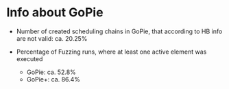 # Info about GoPie

- Number of created scheduling chains in GoPie, that according to HB info are not valid: ca. 20.25%

- Percentage of Fuzzing runs, where at least one active element was executed
  - GoPie: ca. 52.8%
  - GoPie+: ca. 86.4%
